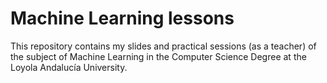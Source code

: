 # Machine Learning lessons

This repository contains my slides and practical sessions (as a teacher) of the subject of Machine Learning in the Computer Science Degree at the Loyola Andalucía University.
